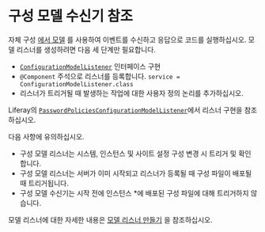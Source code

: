 # 구성 모델 수신기 참조

자체 구성 [에서 모델](../configuration-framework.md) 를 사용하여 이벤트를 수신하고 응답으로 코드를 실행하십시오. 모델 리스너를 생성하려면 다음 세 단계만 필요합니다.

* [`ConfigurationModelListener`](https://github.com/liferay/liferay-portal/blob/master/modules/apps/static/portal-configuration/portal-configuration-persistence-api/src/main/java/com/liferay/portal/configuration/persistence/listener/ConfigurationModelListener.java) 인터페이스 구현
* `@Component` 주석으로 리스너를 등록합니다. `service = ConfigurationModelListener.class`
* 리스너가 트리거될 때 발생하는 작업에 대한 사용자 정의 논리를 추가하십시오.

Liferay의 [`PasswordPoliciesConfigurationModelListener`](https://github.com/liferay/liferay-portal/blob/master/modules/apps/password-policies-admin/password-policies-admin-web/src/main/java/com/liferay/password/policies/admin/web/internal/configuration/persistence/listener/PasswordPoliciesConfigurationModelListener.java)에서 리스너 구현을 참조하십시오.

다음 사항에 유의하십시오.

* 구성 모델 리스너는 시스템, 인스턴스 및 사이트 설정 구성 변경 시 트리거 및 확인합니다.
* 구성 모델 리스너는 서버가 이미 시작되고 리스너가 등록될 때 구성 파일이 배포될 때 트리거됩니다.
* 구성 모델 수신기는</em> 시작 전에 인스턴스 *에 배포된 구성 파일에 대해 트리거하지 않습니다.</li> </ul>

모델 리스너에 대한 자세한 내용은 [모델 리스너 만들기](../../../liferay-internals/extending-liferay/creating-a-model-listener.md) 을 참조하십시오.
